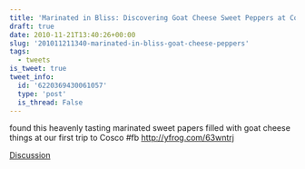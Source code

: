 ```yaml
---
title: 'Marinated in Bliss: Discovering Goat Cheese Sweet Peppers at Costco'
draft: true
date: 2010-11-21T13:40:26+00:00
slug: '201011211340-marinated-in-bliss-goat-cheese-peppers'
tags:
  - tweets
is_tweet: true
tweet_info:
  id: '6220369430061057'
  type: 'post'
  is_thread: False
---
```




found this heavenly tasting marinated sweet papers filled with goat cheese things at our first trip to Cosco #fb http://yfrog.com/63wntrj

[Discussion](https://x.com/sytelus/status/6220369430061057)
